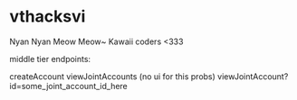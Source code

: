 # vthacksvi
Nyan Nyan Meow Meow~ Kawaii coders <333

middle tier endpoints:

createAccount
viewJointAccounts (no ui for this probs)
viewJointAccount?id=some_joint_account_id_here